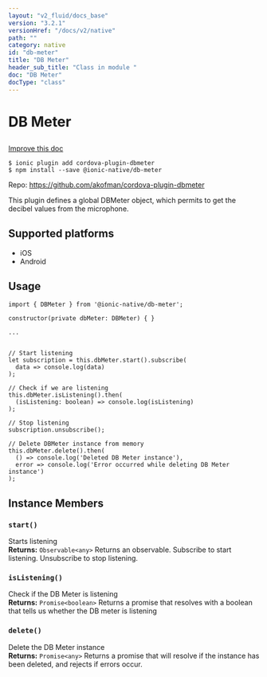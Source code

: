 ```yaml
---
layout: "v2_fluid/docs_base"
version: "3.2.1"
versionHref: "/docs/v2/native"
path: ""
category: native
id: "db-meter"
title: "DB Meter"
header_sub_title: "Class in module "
doc: "DB Meter"
docType: "class"
---
```








<h1 class="api-title">
  
  DB Meter
  

  

  </h1>

<a class="improve-v2-docs" href="http://github.com/driftyco/ionic-native/edit/master/src/@ionic-native/plugins/db-meter/index.ts#L2">
  Improve this doc
</a>



<!-- decorators -->





<pre><code>$ ionic plugin add cordova-plugin-dbmeter
$ npm install --save @ionic-native/db-meter
</code></pre>
<p>Repo:
  <a href="https://github.com/akofman/cordova-plugin-dbmeter">
    https://github.com/akofman/cordova-plugin-dbmeter
  </a>
</p>

<!-- description -->

<p>This plugin defines a global DBMeter object, which permits to get the decibel values from the microphone.</p>


<!-- @platforms tag -->
<h2>Supported platforms</h2>

<ul>
  <li>iOS</li><li>Android</li>
</ul>

<!-- @platforms tag end -->


<!-- if doc.decorators -->

<!-- @usage tag -->

<h2>Usage</h2>

<pre><code class="lang-typescript">import { DBMeter } from &#39;@ionic-native/db-meter&#39;;

constructor(private dbMeter: DBMeter) { }

...


// Start listening
let subscription = this.dbMeter.start().subscribe(
  data =&gt; console.log(data)
);

// Check if we are listening
this.dbMeter.isListening().then(
  (isListening: boolean) =&gt; console.log(isListening)
);

// Stop listening
subscription.unsubscribe();

// Delete DBMeter instance from memory
this.dbMeter.delete().then(
  () =&gt; console.log(&#39;Deleted DB Meter instance&#39;),
  error =&gt; console.log(&#39;Error occurred while deleting DB Meter instance&#39;)
);
</code></pre>




<!-- @property tags -->




<!-- methods on the class -->

<h2>Instance Members</h2>
<div id="start"></div>
<h3>
  <code>start()</code>
  

</h3>
Starts listening


<div class="return-value" markdown="1">
  <i class="icon ion-arrow-return-left"></i>
  <b>Returns:</b> 
<code>Observable&lt;any&gt;</code> Returns an observable. Subscribe to start listening. Unsubscribe to stop listening.
</div><div id="isListening"></div>
<h3>
  <code>isListening()</code>
  

</h3>
Check if the DB Meter is listening


<div class="return-value" markdown="1">
  <i class="icon ion-arrow-return-left"></i>
  <b>Returns:</b> 
<code>Promise&lt;boolean&gt;</code> Returns a promise that resolves with a boolean that tells us whether the DB meter is listening
</div><div id="delete"></div>
<h3>
  <code>delete()</code>
  

</h3>
Delete the DB Meter instance


<div class="return-value" markdown="1">
  <i class="icon ion-arrow-return-left"></i>
  <b>Returns:</b> 
<code>Promise&lt;any&gt;</code> Returns a promise that will resolve if the instance has been deleted, and rejects if errors occur.
</div>



<!-- other classes -->

<!-- end other classes -->

<!-- interfaces -->

<!-- end interfaces -->

<!-- related link --><!-- end content block -->


<!-- end body block -->

